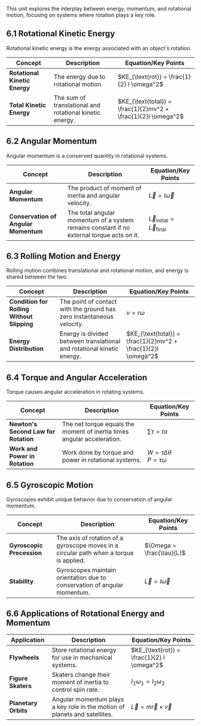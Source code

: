 This unit explores the interplay between energy, momentum, and rotational motion, focusing on systems where rotation plays a key role.

## 6.1 Rotational Kinetic Energy

Rotational kinetic energy is the energy associated with an object's rotation.

| **Concept**                   | **Description**                                         | **Equation/Key Points**                                       |
| ----------------------------- | ------------------------------------------------------- | ------------------------------------------------------------- |
| **Rotational Kinetic Energy** | The energy due to rotational motion.                    | $KE_{\text{rot}} = \frac{1}{2} I \omega^2$                    |
| **Total Kinetic Energy**      | The sum of translational and rotational kinetic energy. | $KE_{\text{total}} = \frac{1}{2}mv^2 + \frac{1}{2}I \omega^2$ |

## 6.2 Angular Momentum

Angular momentum is a conserved quantity in rotational systems.

| **Concept**                          | **Description**                                                                           | **Equation/Key Points**                             |
| ------------------------------------ | ----------------------------------------------------------------------------------------- | --------------------------------------------------- |
| **Angular Momentum**                 | The product of moment of inertia and angular velocity.                                    | $\vec{L} = I \vec{\omega}$                          |
| **Conservation of Angular Momentum** | The total angular momentum of a system remains constant if no external torque acts on it. | $\vec{L}_{\text{initial}} = \vec{L}_{\text{final}}$ |

## 6.3 Rolling Motion and Energy

Rolling motion combines translational and rotational motion, and energy is shared between the two.

| **Concept**                                | **Description**                                                        | **Equation/Key Points**                                       |
| ------------------------------------------ | ---------------------------------------------------------------------- | ------------------------------------------------------------- |
| **Condition for Rolling Without Slipping** | The point of contact with the ground has zero instantaneous velocity.  | $v = r \omega$                                                |
| **Energy Distribution**                    | Energy is divided between translational and rotational kinetic energy. | $KE_{\text{total}} = \frac{1}{2}mv^2 + \frac{1}{2}I \omega^2$ |

## 6.4 Torque and Angular Acceleration

Torque causes angular acceleration in rotating systems.

| **Concept**                          | **Description**                                                         | **Equation/Key Points**                         |
| ------------------------------------ | ----------------------------------------------------------------------- | ----------------------------------------------- |
| **Newton's Second Law for Rotation** | The net torque equals the moment of inertia times angular acceleration. | $\sum \tau = I \alpha$                          |
| **Work and Power in Rotation**       | Work done by torque and power in rotational systems.                    | $W = \tau \Delta \theta$ <br> $P = \tau \omega$ |

## 6.5 Gyroscopic Motion

Gyroscopes exhibit unique behavior due to conservation of angular momentum.

| **Concept**               | **Description**                                                                        | **Equation/Key Points**    |
| ------------------------- | -------------------------------------------------------------------------------------- | -------------------------- |
| **Gyroscopic Precession** | The axis of rotation of a gyroscope moves in a circular path when a torque is applied. | $\Omega = \frac{\tau}{L}$  |
| **Stability**             | Gyroscopes maintain orientation due to conservation of angular momentum.               | $\vec{L} = I \vec{\omega}$ |

## 6.6 Applications of Rotational Energy and Momentum

| **Application**      | **Description**                                                            | **Equation/Key Points**                    |
| -------------------- | -------------------------------------------------------------------------- | ------------------------------------------ |
| **Flywheels**        | Store rotational energy for use in mechanical systems.                     | $KE_{\text{rot}} = \frac{1}{2} I \omega^2$ |
| **Figure Skaters**   | Skaters change their moment of inertia to control spin rate.               | $I_1 \omega_1 = I_2 \omega_2$              |
| **Planetary Orbits** | Angular momentum plays a key role in the motion of planets and satellites. | $\vec{L} = m \vec{r} \times \vec{v}$       |
